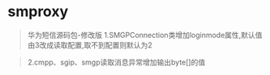 # smproxy
> 华为短信源码包-修改版
>1.SMGPConnection类增加loginmode属性,默认值由3改成读取配置,取不到配置则默认为2

>2.cmpp、sgip、smgp读取消息异常增加输出byte[]的值
